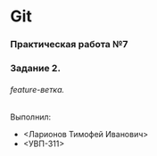 # Git
### Практическая работа №7
### Задание 2.
###### feature-ветка.
Выполнил:
* <Ларионов Тимофей Иванович>
* <УВП-311>